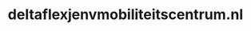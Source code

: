 ---
layout: post
title:  "deltaflexjenvmobiliteitscentrum.nl"
internal_url:  "/data/deltaflexjenvmobiliteitscentrum.nl.html"
categories: dutchgov
---